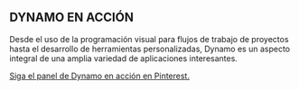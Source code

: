 ## DYNAMO EN ACCIÓN

Desde el uso de la programación visual para flujos de trabajo de proyectos hasta el desarrollo de herramientas personalizadas, Dynamo es un aspecto integral de una amplia variedad de aplicaciones interesantes.

<a data-pin-do="embedBoard" href="http://www.pinterest.com/modelabnyc/dynamo-in-action/" data-pin-scale-width="240" data-pin-scale-height="1280" data-pin-board-width="770">Siga el panel de Dynamo en acción en Pinterest.</a>
<!-- Please call pinit.js only once per page -->
<script type="text/javascript" async defer src="//assets.pinterest.com/js/pinit.js"></script>